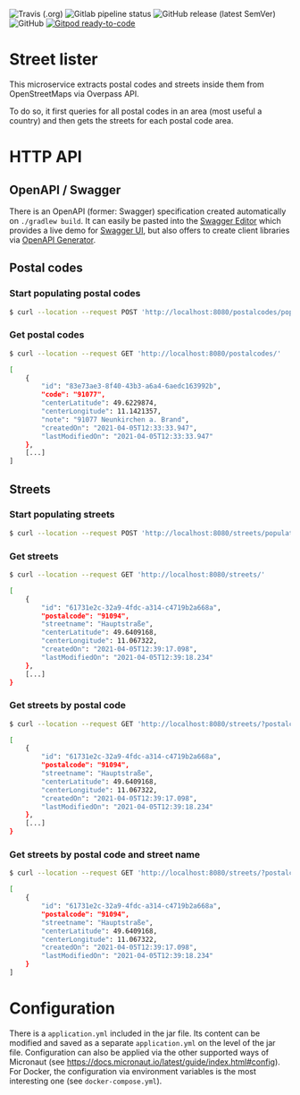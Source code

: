 <!--- some badges to display on the GitHub page -->

![Travis (.org)](https://img.shields.io/travis/debuglevel/street-lister?label=Travis%20build)
![Gitlab pipeline status](https://img.shields.io/gitlab/pipeline/debuglevel/street-lister?label=GitLab%20build)
![GitHub release (latest SemVer)](https://img.shields.io/github/v/release/debuglevel/street-lister?sort=semver)
![GitHub](https://img.shields.io/github/license/debuglevel/street-lister)
[![Gitpod ready-to-code](https://img.shields.io/badge/Gitpod-ready--to--code-blue?logo=gitpod)](https://gitpod.io/#https://github.com/debuglevel/street-lister)

# Street lister

This microservice extracts postal codes and streets inside them from OpenStreetMaps via Overpass API.

To do so, it first queries for all postal codes in an area (most useful a country) and then gets the streets for each
postal code area.

# HTTP API

## OpenAPI / Swagger

There is an OpenAPI (former: Swagger) specification created automatically on `./gradlew build`. It can easily be pasted
into the [Swagger Editor](https://editor.swagger.io) which provides a live demo
for [Swagger UI](https://swagger.io/tools/swagger-ui/), but also offers to create client libraries
via [OpenAPI Generator](https://openapi-generator.tech).

## Postal codes

### Start populating postal codes

```bash
$ curl --location --request POST 'http://localhost:8080/postalcodes/populate'
```

### Get postal codes

```bash
$ curl --location --request GET 'http://localhost:8080/postalcodes/'

[
    {
        "id": "83e73ae3-8f40-43b3-a6a4-6aedc163992b",
        "code": "91077",
        "centerLatitude": 49.6229874,
        "centerLongitude": 11.1421357,
        "note": "91077 Neunkirchen a. Brand",
        "createdOn": "2021-04-05T12:33:33.947",
        "lastModifiedOn": "2021-04-05T12:33:33.947"
    },
    [...]
]
```

## Streets

### Start populating streets

```bash
$ curl --location --request POST 'http://localhost:8080/streets/populate'
```

### Get streets

```bash
$ curl --location --request GET 'http://localhost:8080/streets/'

[
    {
        "id": "61731e2c-32a9-4fdc-a314-c4719b2a668a",
        "postalcode": "91094",
        "streetname": "Hauptstraße",
        "centerLatitude": 49.6409168,
        "centerLongitude": 11.067322,
        "createdOn": "2021-04-05T12:39:17.098",
        "lastModifiedOn": "2021-04-05T12:39:18.234"
    },
    [...]
}
```

### Get streets by postal code

```bash
$ curl --location --request GET 'http://localhost:8080/streets/?postalcode=91094'

[
    {
        "id": "61731e2c-32a9-4fdc-a314-c4719b2a668a",
        "postalcode": "91094",
        "streetname": "Hauptstraße",
        "centerLatitude": 49.6409168,
        "centerLongitude": 11.067322,
        "createdOn": "2021-04-05T12:39:17.098",
        "lastModifiedOn": "2021-04-05T12:39:18.234"
    },
    [...]
}
```

### Get streets by postal code and street name

```bash
$ curl --location --request GET 'http://localhost:8080/streets/?postalcode=91094&streetname=Hauptstraße'

[
    {
        "id": "61731e2c-32a9-4fdc-a314-c4719b2a668a",
        "postalcode": "91094",
        "streetname": "Hauptstraße",
        "centerLatitude": 49.6409168,
        "centerLongitude": 11.067322,
        "createdOn": "2021-04-05T12:39:17.098",
        "lastModifiedOn": "2021-04-05T12:39:18.234"
    }
]
```

# Configuration

There is a `application.yml` included in the jar file. Its content can be modified and saved as a
separate `application.yml` on the level of the jar file. Configuration can also be applied via the other supported ways
of Micronaut (see <https://docs.micronaut.io/latest/guide/index.html#config>). For Docker, the configuration via
environment variables is the most interesting one (see `docker-compose.yml`).

